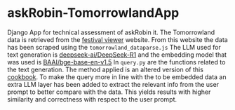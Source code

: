 # askRobin-TomorrowlandApp
Django App for technical assessment of askRobin it.
The Tomorrowland data is retrieved from the [festival viewer](https://festivalviewer.com/tomorrowland/lineup/2024) website. From this website the data has been scraped using the `tomorrowland_dataparse.js`
The LLM used for text generation is [deepseek-ai/DeepSeek-R1](https://huggingface.co/deepseek-ai/DeepSeek-R1) and the embedding model that was used is [BAAI/bge-base-en-v1.5](https://huggingface.co/BAAI/bge-base-en-v1.5)
In `query.py` are the functions related to the text generation.
The method applied is an altered version of this [cookbook](https://github.com/togethercomputer/together-cookbook/blob/main/Text_RAG.ipynb). To make the query more in line with the to be embedded data an extra LLM layer has been added to extract the relevant info from the user prompt to better compare with the data. This yields results with higher similarity and correctness with respect to the user prompt.